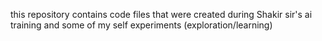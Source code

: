 this repository contains code files that were created during Shakir sir's ai training and some of my self experiments (exploration/learning)
